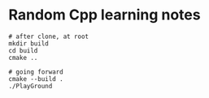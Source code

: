 # Random Cpp learning notes

```
# after clone, at root
mkdir build
cd build
cmake ..

# going forward
cmake --build .
./PlayGround
```